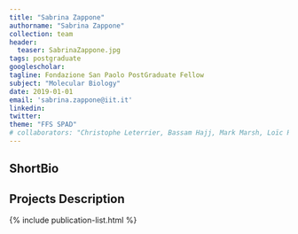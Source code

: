 ```yaml
---
title: "Sabrina Zappone"
authorname: "Sabrina Zappone"
collection: team
header:
  teaser: SabrinaZappone.jpg
tags: postgraduate
googlescholar:
tagline: Fondazione San Paolo PostGraduate Fellow
subject: "Molecular Biology"
date: 2019-01-01
email: 'sabrina.zappone@iit.it'
linkedin:
twitter: 
theme: "FFS SPAD"
# collaborators: "Christophe Leterrier, Bassam Hajj, Mark Marsh, Loïc Royer, Joe Grove"
---
```


<h2>ShortBio</h2>

<h2>Projects Description</h2>

<!--{% include author-research-themes.html %}--->
<!--{% include team-member-collaborators.html %}--->
{% include publication-list.html %}

